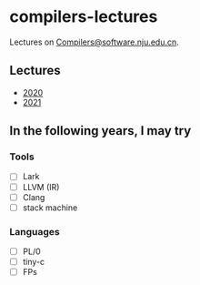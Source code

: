 # compilers-lectures

Lectures on [Compilers@software.nju.edu.cn](https://github.com/orgs/courses-at-nju-by-hfwei/teams/compilers-course-at-nju-software/repositories).

## Lectures
- [2020](./2020/)
- [2021](./2021/)

## In the following years, I may try
### Tools
- [ ] Lark
- [ ] LLVM (IR)
- [ ] Clang
- [ ] stack machine

### Languages
- [ ] PL/0
- [ ] tiny-c
- [ ] FPs
